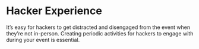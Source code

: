# Hacker Experience

It’s easy for hackers to get distracted and disengaged from the event when they’re not in-person. Creating periodic activities for hackers to engage with during your event is essential.

